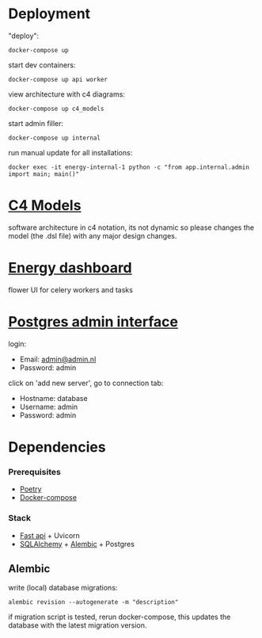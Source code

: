 # Deployment

"deploy":

    docker-compose up

start dev containers:

    docker-compose up api worker

view architecture with c4 diagrams:

    docker-compose up c4_models

start admin filler:

    docker-compose up internal

run manual update for all installations:

    docker exec -it energy-internal-1 python -c "from app.internal.admin import main; main()"


# [C4 Models](http://localhost:4444)

software architecture in c4 notation, its not dynamic so please changes the model (the .dsl file) with any major design changes.

# [Energy dashboard](http://localhost:5555)

flower UI for celery workers and tasks

# [Postgres admin interface](http://localhost:8080)

login:

- Email: admin@admin.nl
- Password: admin

click on 'add new server', go to connection tab:

- Hostname: database
- Username: admin
- Password: admin

# Dependencies

### Prerequisites

- [Poetry](https://python-poetry.org/docs/#installation)
- [Docker-compose](https://docs.docker.com/compose/)

### Stack

- [Fast api](https://fastapi.tiangolo.com/) + Uvicorn
- [SQLAlchemy](https://sqlalchemy.org) + [Alembic](https://alembic.sqlalchemy.org/en/latest/tutorial.html#the-migration-environment) + Postgres


## Alembic

write (local) database migrations:

    alembic revision --autogenerate -m "description"

if migration script is tested, rerun docker-compose, this updates the database with the latest migration version.
